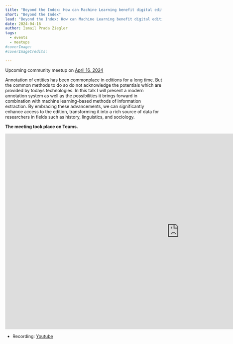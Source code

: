 ```yaml
---
title: "Beyond the Index: How can Machine Learning benefit digital editions?"
short: "Beyond the Index"
lead: "Beyond the Index: How can Machine Learning benefit digital editions? (community meetup April 16)"
date: 2024-04-16
author: Ismail Prada Ziegler
tags:
  - events
  - meetups
#coverImage:
#coverImageCredits:

---
```


Upcoming community meetup on [April 16, 2024](https://www.timeanddate.com/worldclock/fixedtime.html?msg=e-editiones+Community+Event&iso=20240416T17&p1=1425&ah=1)

Annotation of entities has been commonplace in editions for a long time. But the common methods to do so do not acknowledge the potentials which are provided by todays technologies. In this talk I will present a modern annotation system as well as the possibilities it brings forward in combination with machine learning-based methods of information extraction. By embracing these advancements, we can significantly enhance access to the edition, transforming it into a rich source of data for researchers in fields such as history, linguistics, and sociology.


<b>The meeting took place on Teams.</b>

<iframe width="1117" height="628" src="https://www.youtube.com/embed/5eVilDacrtA" title="TEI Publisher Annotation Facility: Flexible, Browser Based Annotations for TEI" frameborder="0" allow="accelerometer; autoplay; clipboard-write; encrypted-media; gyroscope; picture-in-picture; web-share" referrerpolicy="strict-origin-when-cross-origin" allowfullscreen></iframe>

- Recording: [Youtube](https://www.youtube.com/watch?v=5QEuhCFjwnM)
